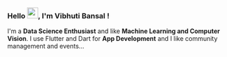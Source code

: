 ### Hello <img src="https://github.com/thomasbnt/thomasbnt/blob/me/hi.gif" width="25px">, I'm Vibhuti Bansal ! 
I'm a **Data Science Enthusiast** and like **Machine Learning and Computer Vision**. I use Flutter and Dart for **App Development** and I like community management and events...
<!-- #### Following are links to some of my recent work:
- **[Canny Edge Detection](https://github.com/VibhutiBansal-11/CannyEdge)**. This is implementation of Canny Edge Detection Algo from scratch.
- I also created the project to classify different types of **[Indian Classical Dance forms](https://github.com/VibhutiBansal-11/Indian-Dance-Classification-)**, using ResNet.
- **[Covid-19](https://github.com/VibhutiBansal-11/COVID19)** prioritizes people on the basis of their symptoms and locality. 





- 📫 How to reach me: ...
[![Linkedin Badge](https://img.shields.io/badge/-LinkedIn-blue?style=flat-square&logo=Linkedin&logoColor=white&link=https://www.linkedin.com/in/luiz-carlos-abbott-galvão-neto-21a93b148/)](https://www.linkedin.com/in/vibhuti-bansal-14414a197/)
[![Gmail Badge](https://img.shields.io/badge/-Gmail-c14438?style=flat-square&logo=Gmail&logoColor=white&link=mailto:bansal.vibhuti25@gmail.com)](mailto:bansal.vibhuti25@gmail.com)

 -->
